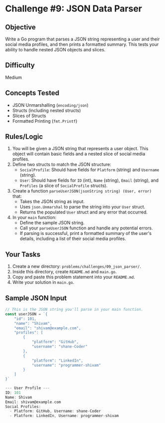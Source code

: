 # Challenge #9: JSON Data Parser

## Objective
Write a Go program that parses a JSON string representing a user and their social media profiles, and then prints a formatted summary. This tests your ability to handle nested JSON objects and slices.

## Difficulty
Medium

## Concepts Tested
* JSON Unmarshalling (`encoding/json`)
* Structs (including nested structs)
* Slices of Structs
* Formatted Printing (`fmt.Printf`)

## Rules/Logic
1.  You will be given a JSON string that represents a user object. This object will contain basic fields and a nested slice of social media profiles.
2.  Define two structs to match the JSON structure:
    * `SocialProfile`: Should have fields for `Platform` (string) and `Username` (string).
    * `User`: Should have fields for `ID` (int), `Name` (string), `Email` (string), and `Profiles` (a slice of `SocialProfile` structs).
3.  Create a function `parseUserJSON(jsonString string) (User, error)` that:
    * Takes the JSON string as input.
    * Uses `json.Unmarshal` to parse the string into your `User` struct.
    * Returns the populated `User` struct and any error that occurred.
4.  In your `main` function:
    * Define the sample JSON string.
    * Call your `parseUserJSON` function and handle any potential errors.
    * If parsing is successful, print a formatted summary of the user's details, including a list of their social media profiles.

## Your Tasks
1.  Create a new directory: `problems/challenges/09_json_parser/`.
2.  Inside this directory, create `README.md` and `main.go`.
3.  Copy and paste this problem statement into your `README.md`.
4.  Write your solution in `main.go`.

## Sample JSON Input
```go
// This is the JSON string you'll parse in your main function.
const userJSON = `{
    "id": 101,
    "name": "Shivam",
    "email": "shivam@example.com",
    "profiles": [
        {
            "platform": "GitHub",
            "username": "shane-Coder"
        },
        {
            "platform": "LinkedIn",
            "username": "programmer-shivam"
        }
    ]
}`

--- User Profile ---
ID: 101
Name: Shivam
Email: shivam@example.com
Social Profiles:
  - Platform: GitHub, Username: shane-Coder
  - Platform: LinkedIn, Username: programmer-shivam
